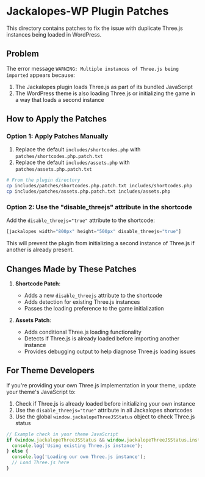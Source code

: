 # Jackalopes-WP Plugin Patches

This directory contains patches to fix the issue with duplicate Three.js instances being loaded in WordPress.

## Problem

The error message `WARNING: Multiple instances of Three.js being imported` appears because:

1. The Jackalopes plugin loads Three.js as part of its bundled JavaScript
2. The WordPress theme is also loading Three.js or initializing the game in a way that loads a second instance

## How to Apply the Patches

### Option 1: Apply Patches Manually

1. Replace the default `includes/shortcodes.php` with `patches/shortcodes.php.patch.txt`
2. Replace the default `includes/assets.php` with `patches/assets.php.patch.txt`

```bash
# From the plugin directory
cp includes/patches/shortcodes.php.patch.txt includes/shortcodes.php
cp includes/patches/assets.php.patch.txt includes/assets.php
```

### Option 2: Use the "disable_threejs" attribute in the shortcode

Add the `disable_threejs="true"` attribute to the shortcode:

```php
[jackalopes width="800px" height="500px" disable_threejs="true"]
```

This will prevent the plugin from initializing a second instance of Three.js if another is already present.

## Changes Made by These Patches

1. **Shortcode Patch**: 
   - Adds a new `disable_threejs` attribute to the shortcode
   - Adds detection for existing Three.js instances
   - Passes the loading preference to the game initialization

2. **Assets Patch**:
   - Adds conditional Three.js loading functionality
   - Detects if Three.js is already loaded before importing another instance
   - Provides debugging output to help diagnose Three.js loading issues

## For Theme Developers

If you're providing your own Three.js implementation in your theme, update your theme's JavaScript to:

1. Check if Three.js is already loaded before initializing your own instance
2. Use the `disable_threejs="true"` attribute in all Jackalopes shortcodes
3. Use the global `window.jackalopeThreeJSStatus` object to check Three.js status

```javascript
// Example check in your theme JavaScript
if (window.jackalopeThreeJSStatus && window.jackalopeThreeJSStatus.instanceCount > 0) {
  console.log('Using existing Three.js instance');
} else {
  console.log('Loading our own Three.js instance');
  // Load Three.js here
}
``` 